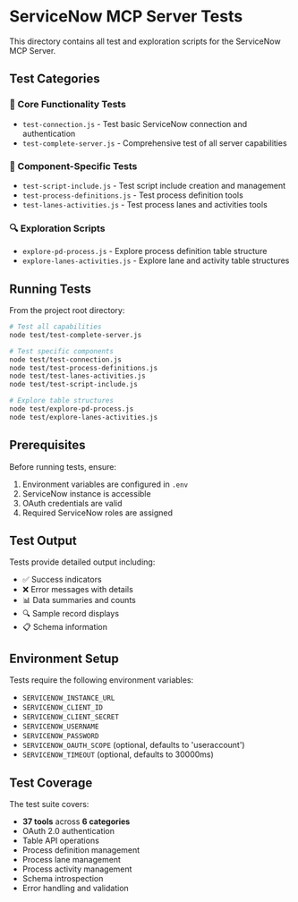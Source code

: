 # ServiceNow MCP Server Tests

This directory contains all test and exploration scripts for the ServiceNow MCP Server.

## Test Categories

### 🧪 Core Functionality Tests
- `test-connection.js` - Test basic ServiceNow connection and authentication
- `test-complete-server.js` - Comprehensive test of all server capabilities

### 🔧 Component-Specific Tests
- `test-script-include.js` - Test script include creation and management
- `test-process-definitions.js` - Test process definition tools
- `test-lanes-activities.js` - Test process lanes and activities tools

### 🔍 Exploration Scripts
- `explore-pd-process.js` - Explore process definition table structure
- `explore-lanes-activities.js` - Explore lane and activity table structures

## Running Tests

From the project root directory:

```bash
# Test all capabilities
node test/test-complete-server.js

# Test specific components
node test/test-connection.js
node test/test-process-definitions.js
node test/test-lanes-activities.js
node test/test-script-include.js

# Explore table structures
node test/explore-pd-process.js
node test/explore-lanes-activities.js
```

## Prerequisites

Before running tests, ensure:

1. Environment variables are configured in `.env`
2. ServiceNow instance is accessible
3. OAuth credentials are valid
4. Required ServiceNow roles are assigned

## Test Output

Tests provide detailed output including:
- ✅ Success indicators
- ❌ Error messages with details
- 📊 Data summaries and counts
- 🔍 Sample record displays
- 📋 Schema information

## Environment Setup

Tests require the following environment variables:
- `SERVICENOW_INSTANCE_URL`
- `SERVICENOW_CLIENT_ID`
- `SERVICENOW_CLIENT_SECRET`
- `SERVICENOW_USERNAME`
- `SERVICENOW_PASSWORD`
- `SERVICENOW_OAUTH_SCOPE` (optional, defaults to 'useraccount')
- `SERVICENOW_TIMEOUT` (optional, defaults to 30000ms)

## Test Coverage

The test suite covers:
- **37 tools** across **6 categories**
- OAuth 2.0 authentication
- Table API operations
- Process definition management
- Process lane management
- Process activity management
- Schema introspection
- Error handling and validation
